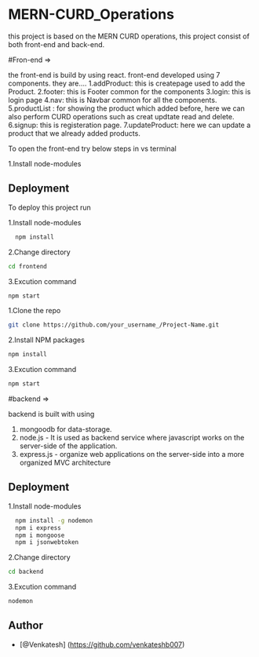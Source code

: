 # MERN-CURD_Operations
this project is based on the MERN CURD operations, this project consist of both front-end and back-end.

#Fron-end =>

the front-end is build by using react. front-end developed using 7 components.
they are....
1.addProduct: this is createpage used to add the Product.
2.footer: this is Footer common for the components
3.login: this is login page 
4.nav: this is Navbar common for all the components.
5.productList : for showing the product which added before, here we can also perform CURD operations such as creat updtate read and delete.
6.signup: this is registeration page.
7.updateProduct: here we can update a product that we already added products.

To open the front-end try below steps in vs terminal

1.Install node-modules

## Deployment

To deploy this project run

1.Install node-modules
```bash
  npm install
```

2.Change directory
```bash
cd frontend
```

3.Excution command
```bash
npm start
```

1.Clone the repo

```bash
git clone https://github.com/your_username_/Project-Name.git
```

2.Install NPM packages

```bash
npm install
```

3.Excution command

```bash
npm start
```

#backend =>

backend is built with using
1. mongoodb for data-storage.
2. node.js -  It is used as backend service where javascript works on the server-side of the application. 
3. express.js - organize web applications on the server-side into a more organized MVC architecture

## Deployment

1.Install node-modules
```bash
  npm install -g nodemon
  npm i express
  npm i mongoose
  npm i jsonwebtoken
```
2.Change directory
```bash
cd backend
```
3.Excution command
```bash
nodemon
```

## Author
- [@Venkatesh] (https://github.com/venkateshb007)
